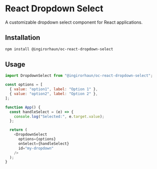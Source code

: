 # React Dropdown Select

A customizable dropdown select component for React applications.

## Installation

```bash
npm install @ingirorhaun/oc-react-dropdown-select
```

## Usage

```javascript
import DropdownSelect from "@ingirorhaun/oc-react-dropdown-select";

const options = [
  { value: "option1", label: "Option 1" },
  { value: "option2", label: "Option 2" },
];

function App() {
  const handleSelect = (e) => {
    console.log("Selected:", e.target.value);
  };

  return (
    <DropdownSelect
      options={options}
      onSelect={handleSelect}
      id="my-dropdown"
    />
  );
}
```
